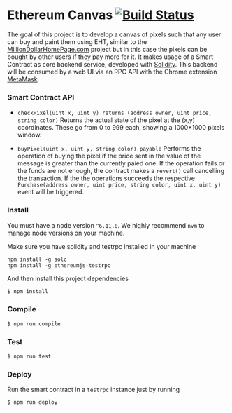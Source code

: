 Ethereum Canvas [![Build Status](https://travis-ci.org/farolfo/ethereum-canvas.png)](https://travis-ci.org/farolfo/ethereum-canvas)
=====================

The goal of this project is to develop a canvas of pixels such that any user can buy and paint them using EHT, similar to the [MillionDollarHomePage.com](http://milliondollarhomepage.com/) project but in this case the pixels can be bought by other users if they pay more for it.
It makes usage of a Smart Contract as core backend service, developed with [Solidity](https://solidity.readthedocs.io/en/develop/#). This backend will be consumed by a web UI via an RPC API with the Chrome extension [MetaMask](https://metamask.io/).

### Smart Contract API

* `checkPixel(uint x, uint y) returns (address owner, uint price, string color)` Returns the actual state of the pixel at the (x,y) coordinates. These go from 0 to 999 each, showing a 1000*1000 pixels window.

* `buyPixel(uint x, uint y, string color) payable` Performs the operation of buying the pixel if the price sent in the value of the message is greater than the currently paied one. If the operation fails or the funds are not enough, the contract makes a `revert()` call cancelling the transaction. If the the operations succeeds the respective `Purchase(address owner, uint price, string color, uint x, uint y)` event will be triggered.

### Install

You must have a node version `^6.11.0`. We highly recommend `nvm` to manage node versions on your machine.

Make sure you have solidity and testrpc installed in your machine

```
npm install -g solc
npm install -g ethereumjs-testrpc
```

And then install this project dependencies

```bash
$ npm install
```

### Compile

```bash 
$ npm run compile
```

### Test

```bash
$ npm run test
```

### Deploy

Run the smart contract in a `testrpc` instance just by running

```bash
$ npm run deploy
```
